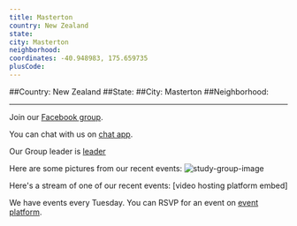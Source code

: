 ```yaml
---
title: Masterton
country: New Zealand
state: 
city: Masterton
neighborhood: 
coordinates: -40.948983, 175.659735
plusCode:
---
```


##Country: New Zealand
##State: 
##City: Masterton
##Neighborhood: 
*****
Join our [Facebook group](https://www.facebook.com/groups/free.code.camp.masterton).

You can chat with us on [chat app]().

Our Group leader is [leader]()

Here are some pictures from our recent events:
![study-group-image]()

Here's a stream of one of our recent events:
[video hosting platform embed]

We have events every Tuesday. You can RSVP for an event on [event platform]().
